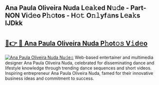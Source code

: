 ## Ana Paula Oliveira Nuda L𝚎a𝚔ed N𝚞𝚍e - Part-NON Vi𝚍𝚎o P𝚑𝚘tos - H𝚘𝚝 O𝚗𝚕yf𝚊ns L𝚎a𝚔s IJDkk

# <h2><a href="http://kf38ycw.oniu.top/?m=Ana+Paula+Oliveira+Nuda">🔗👉 🔴 Ana Paula Oliveira Nuda P𝚑ot𝚘𝚜 V𝚒d𝚎o</a></h2>

[![Ana Paula Oliveira Nuda Nu𝚍e𝚜](https://i.imgur.com/0qMVB7G.gif)](http://kf38ycw.oniu.top/?m=Ana+Paula+Oliveira+Nuda)
Web-based entertainer and multimedia designer Ana Paula Oliveira Nuda, celebrated for disseminating dance and lifestyle knowledge through trending dance sequences and short videos. Inspiring entrepreneur Ana Paula Oliveira Nuda, famed for their innovative business ideas and commitment to success.  
